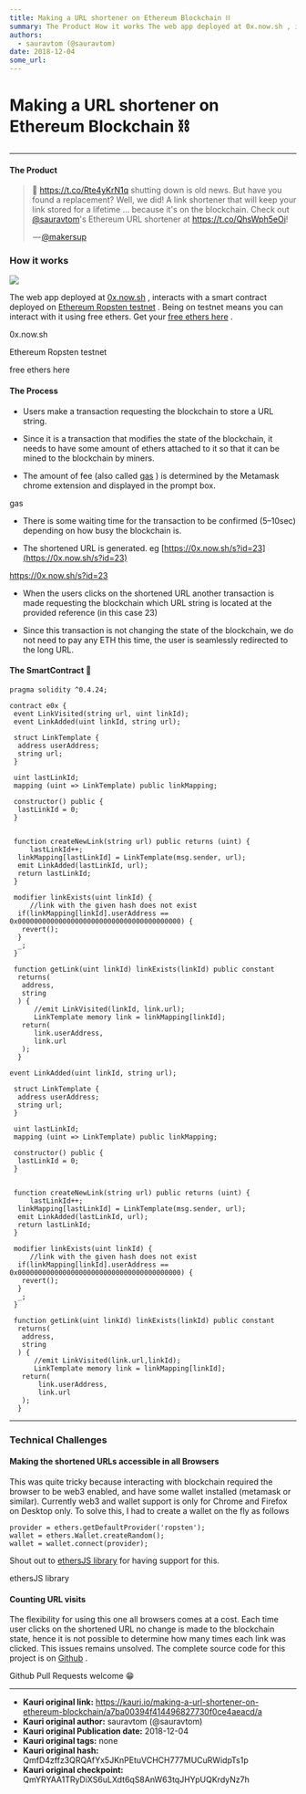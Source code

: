 ```yaml
---
title: Making a URL shortener on Ethereum Blockchain ⛓
summary: The Product How it works The web app deployed at 0x.now.sh , interacts with a smart contract deployed on Ethereum Ropsten testnet . Being on testnet means you can interact with it using free ethers. Get your free ethers here . 0x.now.sh Ethereum Ropsten testnet free ethers here The Process Users make a transaction requesting the blockchain to store a URL string. Since it is a transaction that modifies the state of the blockchain, it needs to have some amount of ethers attached to it so that it c
authors:
  - sauravtom (@sauravtom)
date: 2018-12-04
some_url: 
---
```


# Making a URL shortener on Ethereum Blockchain ⛓



----

> 

> 

#### The Product

<blockquote class="twitter-tweet" data-align="center" data-conversation="none" data-dnt="true"><p>🔗 <a href="https://t.co/Rte4yKrN1q" rel="nofollow">https://t.co/Rte4yKrN1q</a> shutting down is old news. But have you found a replacement? Well, we did! A link shortener that will keep your link stored for a lifetime ... because it's on the blockchain. Check out <a href="http://twitter.com/sauravtom" target="_blank" title="Twitter profile for @sauravtom">@sauravtom</a>'s Ethereum URL shortener at <a href="https://t.co/QhsWph5eOi" rel="nofollow">https://t.co/QhsWph5eOi</a>!</p><p> — <a href="https://twitter.com/makersup/status/1069165144150704130">@makersup</a></p></blockquote>


### How it works

![](https://ipfs.infura.io/ipfs/QmasWnFCo1WTEu58JV8Sv6LhAzfgXGJvWPLu6xy2wdAdWZ)

The web app deployed at 
[0x.now.sh](https://0x.now.sh)
 , interacts with a smart contract deployed on 
[Ethereum Ropsten testnet](https://ropsten.etherscan.io/address/0x4b8241f24537d2539d0b310bc074fd68a782e182)
 . Being on testnet means you can interact with it using free ethers. Get your 
[free ethers here](https://faucet.metamask.io)
 .
> 
0x.now.sh
> 
Ethereum Ropsten testnet
> 
free ethers here

#### The Process



 * Users make a transaction requesting the blockchain to store a URL string.

 * Since it is a transaction that modifies the state of the blockchain, it needs to have some amount of ethers attached to it so that it can be mined to the blockchain by miners.

 * The amount of fee (also called [gas](https://www.cryptocompare.com/coins/guides/what-is-the-gas-in-ethereum/) ) is determined by the Metamask chrome extension and displayed in the prompt box.
> 
gas

 * There is some waiting time for the transaction to be confirmed (5–10sec) depending on how busy the blockchain is.

 * The shortened URL is generated. eg [https://0x.now.sh/s?id=23](https://0x.now.sh/s?id=23) 
> 
https://0x.now.sh/s?id=23

 * When the users clicks on the shortened URL another transaction is made requesting the blockchain which URL string is located at the provided reference (in this case 23)

 * Since this transaction is not changing the state of the blockchain, we do not need to pay any ETH this time, the user is seamlessly redirected to the long URL.

#### The SmartContract 📃

```
pragma solidity ^0.4.24;
```



```
contract e0x {
 event LinkVisited(string url, uint linkId);
 event LinkAdded(uint linkId, string url);
 
 struct LinkTemplate {
  address userAddress;
  string url;
 }
 
 uint lastLinkId;
 mapping (uint => LinkTemplate) public linkMapping;
 
 constructor() public {
  lastLinkId = 0;
 }
 
 
 function createNewLink(string url) public returns (uint) {
     lastLinkId++;
  linkMapping[lastLinkId] = LinkTemplate(msg.sender, url);
  emit LinkAdded(lastLinkId, url);
  return lastLinkId;
 }
 
 modifier linkExists(uint linkId) {
     //link with the given hash does not exist
  if(linkMapping[linkId].userAddress == 0x0000000000000000000000000000000000000000) {
   revert();
  }
  _;
 }
 
 function getLink(uint linkId) linkExists(linkId) public constant
  returns(
   address,
   string
  ) {
      //emit LinkVisited(linkId, link.url);
      LinkTemplate memory link = linkMapping[linkId];
   return(
      link.userAddress,
      link.url
   );
  }
```



```
event LinkAdded(uint linkId, string url);
 
 struct LinkTemplate {
  address userAddress;
  string url;
 }
 
 uint lastLinkId;
 mapping (uint => LinkTemplate) public linkMapping;
 
 constructor() public {
  lastLinkId = 0;
 }
 
 
 function createNewLink(string url) public returns (uint) {
     lastLinkId++;
  linkMapping[lastLinkId] = LinkTemplate(msg.sender, url);
  emit LinkAdded(lastLinkId, url);
  return lastLinkId;
 }
 
 modifier linkExists(uint linkId) {
     //link with the given hash does not exist
  if(linkMapping[linkId].userAddress == 0x0000000000000000000000000000000000000000) {
   revert();
  }
  _;
 }
 
 function getLink(uint linkId) linkExists(linkId) public constant
  returns(
   address,
   string
  ) {
      //emit LinkVisited(link.url,linkId);
      LinkTemplate memory link = linkMapping[linkId];
   return(
       link.userAddress,
       link.url
   );
  }
```



----


### Technical Challenges

#### Making the shortened URLs accessible in all Browsers
This was quite tricky because interacting with blockchain required the browser to be web3 enabled, and have some wallet installed (metamask or similar). Currently web3 and wallet support is only for Chrome and Firefox on Desktop only.
To solve this, I had to create a wallet on the fly as follows

```
provider = ethers.getDefaultProvider('ropsten');
wallet = ethers.Wallet.createRandom();
wallet = wallet.connect(provider);
```


Shout out to 
[ethersJS library](https://github.com/ethers-io/ethers.js/)
 for having support for this.
> 
ethersJS library

#### Counting URL visits
The flexibility for using this one all browsers comes at a cost. Each time user clicks on the shortened URL no change is made to the blockchain state, hence it is not possible to determine how many times each link was clicked.
This issues remains unsolved.
The complete source code for this project is on 
[Github](https://github.com/sauravtom/ethereum-url-shortener)
 .
> 
Github
Pull Requests welcome 😁



---

- **Kauri original link:** https://kauri.io/making-a-url-shortener-on-ethereum-blockchain/a7ba00394f414496827730f0ce4aeacd/a
- **Kauri original author:** sauravtom (@sauravtom)
- **Kauri original Publication date:** 2018-12-04
- **Kauri original tags:** none
- **Kauri original hash:** QmfD4zffz3QRQAfYx5JKnPEtuVCHCH777MUCuRWidpTs1p
- **Kauri original checkpoint:** QmYRYAA1TRyDiXS6uLXdt6qS8AnW63tqJHYpUQKrdyNz7h



